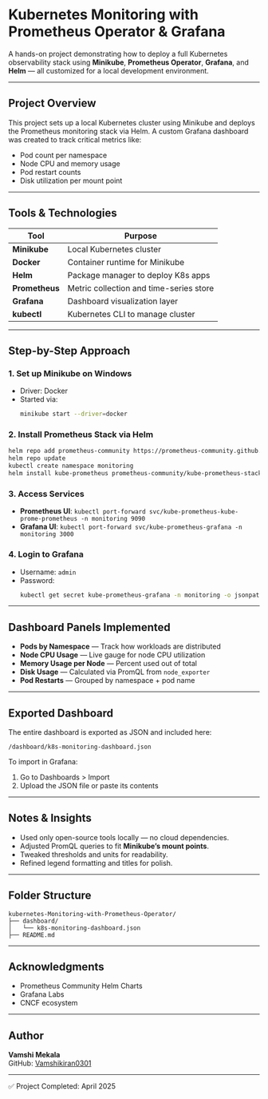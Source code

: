 # Kubernetes Monitoring with Prometheus Operator & Grafana

A hands-on project demonstrating how to deploy a full Kubernetes observability stack using **Minikube**, **Prometheus Operator**, **Grafana**, and **Helm** — all customized for a local development environment.

---

##  Project Overview
This project sets up a local Kubernetes cluster using Minikube and deploys the Prometheus monitoring stack via Helm. A custom Grafana dashboard was created to track critical metrics like:

-  Pod count per namespace
-  Node CPU and memory usage
- Pod restart counts
- Disk utilization per mount point

---

## Tools & Technologies
| Tool          | Purpose                                |
|---------------|-----------------------------------------|
| **Minikube**  | Local Kubernetes cluster                |
| **Docker**    | Container runtime for Minikube          |
| **Helm**      | Package manager to deploy K8s apps      |
| **Prometheus**| Metric collection and time-series store |
| **Grafana**   | Dashboard visualization layer            |
| **kubectl**   | Kubernetes CLI to manage cluster        |

---

## Step-by-Step Approach

### 1. **Set up Minikube on Windows**
- Driver: Docker
- Started via:
  ```bash
  minikube start --driver=docker
  ```

### 2. **Install Prometheus Stack via Helm**
```bash
helm repo add prometheus-community https://prometheus-community.github.io/helm-charts
helm repo update
kubectl create namespace monitoring
helm install kube-prometheus prometheus-community/kube-prometheus-stack --namespace monitoring
```

### 3. **Access Services**
- **Prometheus UI**: `kubectl port-forward svc/kube-prometheus-kube-prome-prometheus -n monitoring 9090`
- **Grafana UI**: `kubectl port-forward svc/kube-prometheus-grafana -n monitoring 3000`

### 4. **Login to Grafana**
- Username: `admin`
- Password:
  ```bash
  kubectl get secret kube-prometheus-grafana -n monitoring -o jsonpath="{.data.admin-password}" | base64 -d
  ```

---

##  Dashboard Panels Implemented
- **Pods by Namespace** — Track how workloads are distributed
- **Node CPU Usage** — Live gauge for node CPU utilization
- **Memory Usage per Node** — Percent used out of total
- **Disk Usage** — Calculated via PromQL from `node_exporter`
- **Pod Restarts** — Grouped by namespace + pod name

---

## Exported Dashboard
The entire dashboard is exported as JSON and included here:
```
/dashboard/k8s-monitoring-dashboard.json
```

To import in Grafana:
1. Go to Dashboards > Import
2. Upload the JSON file or paste its contents

---

##  Notes & Insights
- Used only open-source tools locally — no cloud dependencies.
- Adjusted PromQL queries to fit **Minikube’s mount points**.
- Tweaked thresholds and units for readability.
- Refined legend formatting and titles for polish.

---

## Folder Structure
```
kubernetes-Monitoring-with-Prometheus-Operator/
├── dashboard/
│   └── k8s-monitoring-dashboard.json
├── README.md
```

---

## Acknowledgments
- Prometheus Community Helm Charts
- Grafana Labs
- CNCF ecosystem

---

## Author
**Vamshi Mekala**  
GitHub: [Vamshikiran0301](https://github.com/Vamshikiran0301)

---

✅ Project Completed: April 2025
